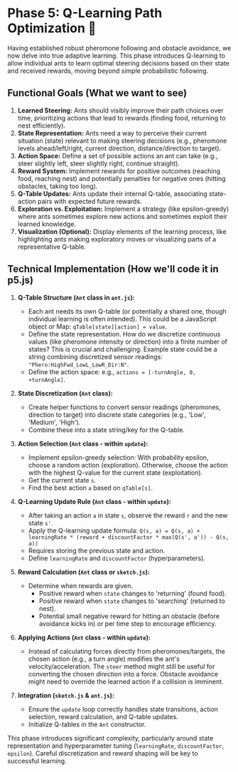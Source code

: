 # Phase 5: Q-Learning Path Optimization 🤖

Having established robust pheromone following and obstacle avoidance, we now delve into true adaptive learning. This phase introduces Q-learning to allow individual ants to learn optimal steering decisions based on their state and received rewards, moving beyond simple probabilistic following.

## Functional Goals (What we want to see)

1.  **Learned Steering:** Ants should visibly improve their path choices over time, prioritizing actions that lead to rewards (finding food, returning to nest efficiently).
2.  **State Representation:** Ants need a way to perceive their current situation (state) relevant to making steering decisions (e.g., pheromone levels ahead/left/right, current direction, distance/direction to target).
3.  **Action Space:** Define a set of possible actions an ant can take (e.g., steer slightly left, steer slightly right, continue straight).
4.  **Reward System:** Implement rewards for positive outcomes (reaching food, reaching nest) and potentially penalties for negative ones (hitting obstacles, taking too long).
5.  **Q-Table Updates:** Ants update their internal Q-table, associating state-action pairs with expected future rewards.
6.  **Exploration vs. Exploitation:** Implement a strategy (like epsilon-greedy) where ants sometimes explore new actions and sometimes exploit their learned knowledge.
7.  **Visualization (Optional):** Display elements of the learning process, like highlighting ants making exploratory moves or visualizing parts of a representative Q-table.

## Technical Implementation (How we'll code it in p5.js)

1.  **Q-Table Structure (`Ant` class in `ant.js`):**

    - Each ant needs its own Q-table (or potentially a shared one, though individual learning is often intended). This could be a JavaScript object or Map: `qTable[state][action] = value`.
    - Define the state representation. How do we discretize continuous values (like pheromone intensity or direction) into a finite number of states? This is crucial and challenging. Example state could be a string combining discretized sensor readings: `"Phero:HighFwd_LowL_LowR_Dir:N"`.
    - Define the action space: e.g., `actions = [-turnAngle, 0, +turnAngle]`.

2.  **State Discretization (`Ant` class):**

    - Create helper functions to convert sensor readings (pheromones, direction to target) into discrete state categories (e.g., 'Low', 'Medium', 'High').
    - Combine these into a state string/key for the Q-table.

3.  **Action Selection (`Ant` class - within `update`):**

    - Implement epsilon-greedy selection: With probability epsilon, choose a random action (exploration). Otherwise, choose the action with the highest Q-value for the current state (exploitation).
    - Get the current state `s`.
    - Find the best action `a` based on `qTable[s]`.

4.  **Q-Learning Update Rule (`Ant` class - within `update`):**

    - After taking an action `a` in state `s`, observe the reward `r` and the new state `s'`.
    - Apply the Q-learning update formula:
      `Q(s, a) = Q(s, a) + learningRate * (reward + discountFactor * max(Q(s', a')) - Q(s, a))`
    - Requires storing the previous state and action.
    - Define `learningRate` and `discountFactor` (hyperparameters).

5.  **Reward Calculation (`Ant` class or `sketch.js`):**

    - Determine when rewards are given.
      - Positive reward when `state` changes to 'returning' (found food).
      - Positive reward when `state` changes to 'searching' (returned to nest).
      - Potential small negative reward for hitting an obstacle (before avoidance kicks in) or per time step to encourage efficiency.

6.  **Applying Actions (`Ant` class - within `update`):**

    - Instead of calculating forces directly from pheromones/targets, the chosen action (e.g., a turn angle) modifies the ant's velocity/acceleration. The `steer` method might still be useful for converting the chosen _direction_ into a force. Obstacle avoidance might need to override the learned action if a collision is imminent.

7.  **Integration (`sketch.js` & `ant.js`):**
    - Ensure the `update` loop correctly handles state transitions, action selection, reward calculation, and Q-table updates.
    - Initialize Q-tables in the `Ant` constructor.

This phase introduces significant complexity, particularly around state representation and hyperparameter tuning (`learningRate`, `discountFactor`, `epsilon`). Careful discretization and reward shaping will be key to successful learning.
